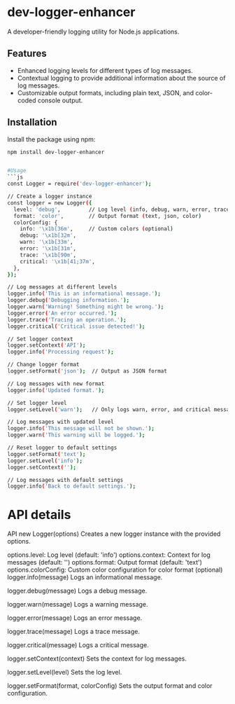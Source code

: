 # dev-logger-enhancer

A developer-friendly logging utility for Node.js applications.

## Features

- Enhanced logging levels for different types of log messages.
- Contextual logging to provide additional information about the source of log messages.
- Customizable output formats, including plain text, JSON, and color-coded console output.

## Installation

Install the package using npm:

```bash
npm install dev-logger-enhancer


#Usage 
```js
const Logger = require('dev-logger-enhancer');

// Create a logger instance
const logger = new Logger({
  level: 'debug',         // Log level (info, debug, warn, error, trace, critical)
  format: 'color',        // Output format (text, json, color)
  colorConfig: {
    info: '\x1b[36m',     // Custom colors (optional)
    debug: '\x1b[32m',
    warn: '\x1b[33m',
    error: '\x1b[31m',
    trace: '\x1b[90m',
    critical: '\x1b[41;37m',
  },
});

// Log messages at different levels
logger.info('This is an informational message.');
logger.debug('Debugging information.');
logger.warn('Warning! Something might be wrong.');
logger.error('An error occurred.');
logger.trace('Tracing an operation.');
logger.critical('Critical issue detected!');

// Set logger context
logger.setContext('API');
logger.info('Processing request');

// Change logger format
logger.setFormat('json');  // Output as JSON format

// Log messages with new format
logger.info('Updated format.');

// Set logger level
logger.setLevel('warn');   // Only logs warn, error, and critical messages

// Log messages with updated level
logger.info('This message will not be shown.');
logger.warn('This warning will be logged.');

// Reset logger to default settings
logger.setFormat('text');
logger.setLevel('info');
logger.setContext('');

// Log messages with default settings
logger.info('Back to default settings.');
```
# API details
API
new Logger(options)
Creates a new logger instance with the provided options.

options.level: Log level (default: 'info')
options.context: Context for log messages (default: '')
options.format: Output format (default: 'text')
options.colorConfig: Custom color configuration for color format (optional)
logger.info(message)
Logs an informational message.

logger.debug(message)
Logs a debug message.

logger.warn(message)
Logs a warning message.

logger.error(message)
Logs an error message.

logger.trace(message)
Logs a trace message.

logger.critical(message)
Logs a critical message.

logger.setContext(context)
Sets the context for log messages.

logger.setLevel(level)
Sets the log level.

logger.setFormat(format, colorConfig)
Sets the output format and color configuration.

